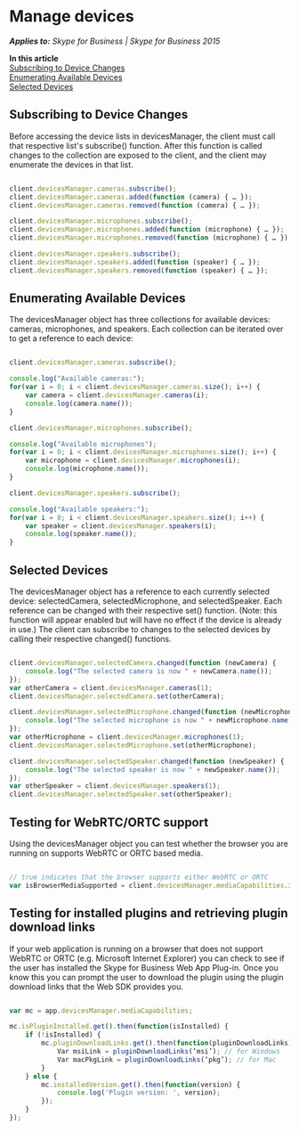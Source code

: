 
# Manage devices


 _**Applies to:** Skype for Business | Skype for Business 2015_

 **In this article**<br/>
[Subscribing to Device Changes](#sectionSection0)<br/>
[Enumerating Available Devices](#sectionSection1)<br/>
[Selected Devices](#sectionSection2)



## Subscribing to Device Changes
<a name="sectionSection0"> </a>

Before accessing the device lists in devicesManager, the client must call that respective list's subscribe() function. After this function is called changes to the collection are exposed to the client, and the client may enumerate the devices in that list.


```js

client.devicesManager.cameras.subscribe();
client.devicesManager.cameras.added(function (camera) { … });
client.devicesManager.cameras.removed(function (camera) { … });

client.devicesManager.microphones.subscribe();
client.devicesManager.microphones.added(function (microphone) { … });
client.devicesManager.microphones.removed(function (microphone) { … });

client.devicesManager.speakers.subscribe();
client.devicesManager.speakers.added(function (speaker) { … });
client.devicesManager.speakers.removed(function (speaker) { … });

```


## Enumerating Available Devices
<a name="sectionSection1"> </a>

The devicesManager object has three collections for available devices: cameras, microphones, and speakers. Each collection can be iterated over to get a reference to each device:


```js

client.devicesManager.cameras.subscribe();

console.log("Available cameras:");
for(var i = 0; i < client.devicesManager.cameras.size(); i++) {
	var camera = client.devicesManager.cameras(i);
	console.log(camera.name());
}

client.devicesManager.microphones.subscribe();

console.log("Available microphones");
for(var i = 0; i < client.devicesManager.microphones.size(); i++) {
	var microphone = client.devicesManager.microphones(i);
	console.log(microphone.name());
}

client.devicesManager.speakers.subscribe();

console.log("Available speakers:");
for(var i = 0; i < client.devicesManager.speakers.size(); i++) {
	var speaker = client.devicesManager.speakers(i);
	console.log(speaker.name());
}

```


## Selected Devices
<a name="sectionSection2"> </a>

The devicesManager object has a reference to each currently selected device: selectedCamera, selectedMicrophone, and selectedSpeaker. Each reference can be changed with their respective set() function. (Note: this function will appear enabled but will have no effect if the device is already in use.) The client can subscribe to changes to the selected devices by calling their respective changed() functions.


```js

client.devicesManager.selectedCamera.changed(function (newCamera) {
	console.log("The selected camera is now " + newCamera.name());
});
var otherCamera = client.devicesManager.cameras(1);
client.devicesManager.selectedCamera.set(otherCamera);

client.devicesManager.selectedMicrophone.changed(function (newMicrophone) {
	console.log("The selected microphone is now " + newMicrophone.name());
});
var otherMicrophone = client.devicesManager.microphones(1);
client.devicesManager.selectedMicrophone.set(otherMicrophone);

client.devicesManager.selectedSpeaker.changed(function (newSpeaker) {
	console.log("The selected speaker is now " + newSpeaker.name());
});
var otherSpeaker = client.devicesManager.speakers(1);
client.devicesManager.selectedSpeaker.set(otherSpeaker);

```

## Testing for WebRTC/ORTC support

Using the devicesManager object you can test whether the browser you are running on supports WebRTC or ORTC based media.


```js

// true indicates that the browser supports either WebRTC or ORTC
var isBrowserMediaSupported = client.devicesManager.mediaCapabilities.isBrowserMediaSupported();

```

## Testing for installed plugins and retrieving plugin download links

If your web application is running on a browser that does not support WebRTC or ORTC (e.g. Microsoft Internet Explorer) you can check to see if the user has installed the Skype for Business Web App Plug-in. Once you know this you can prompt the user to download the plugin using the plugin download links that the Web SDK provides you.


```js

var mc = app.devicesManager.mediaCapabilities;

mc.isPluginInstalled.get().then(function(isInstalled) {
	if (!isInstalled) {
		mc.pluginDownloadLinks.get().then(function(pluginDownloadLinks) {
			Var msiLink = pluginDownloadLinks(‘msi’); // for Windows
			Var macPkgLink = pluginDownloadLinks(‘pkg’); // for Mac
		}
	} else {
		mc.installedVersion.get().then(function(version) {
			console.log('Plugin version: ', version);
		});
	}
});


```

